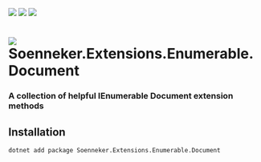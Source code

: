 ﻿[![](https://img.shields.io/nuget/v/soenneker.extensions.enumerable.document.svg?style=for-the-badge)](https://www.nuget.org/packages/soenneker.extensions.enumerable.document/)
[![](https://img.shields.io/github/actions/workflow/status/soenneker/soenneker.extensions.enumerable.document/publish-package.yml?style=for-the-badge)](https://github.com/soenneker/soenneker.extensions.enumerable.document/actions/workflows/publish-package.yml)
[![](https://img.shields.io/nuget/dt/soenneker.extensions.enumerable.document.svg?style=for-the-badge)](https://www.nuget.org/packages/soenneker.extensions.enumerable.document/)

# ![](https://user-images.githubusercontent.com/4441470/224455560-91ed3ee7-f510-4041-a8d2-3fc093025112.png) Soenneker.Extensions.Enumerable.Document
### A collection of helpful IEnumerable Document extension methods

## Installation

```
dotnet add package Soenneker.Extensions.Enumerable.Document
```
